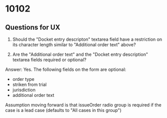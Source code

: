 # 10102

## Questions for UX

1. Should the "Docket entry descripton" textarea field have a restriction on its
character length similar to "Additional order text" above?

2. Are the "Additional order text" and the "Docket entry description" textarea
fields required or optional?

Answer: Yes. The following fields on the form are optional:
- order type
- striken from trial
- jurisdiction
- additional order text

Assumption moving forward is that issueOrder radio group is required if the case
is a lead case (defaults to "All cases in this group")

